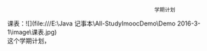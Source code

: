                                                    学期计划
课表：![](file:///E:\Java 记事本\All-StudyImoocDemo\Demo 2016-3-1\image\课表.jpg)                                                   
 这个学期计划，
